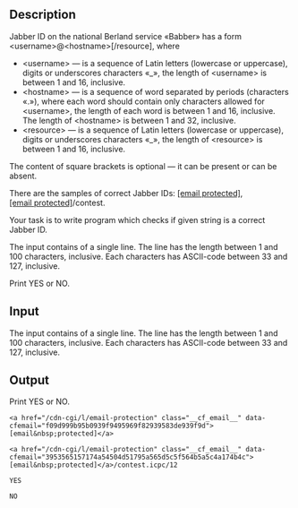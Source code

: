 ## Description

<div><p>Jabber ID on the national Berland service «Babber» has a form <span class="tex-font-style-tt">&lt;username&gt;@&lt;hostname&gt;[/resource]</span>, where </p><ul> <li> <span class="tex-font-style-tt">&lt;username&gt;</span> — is a sequence of Latin letters (lowercase or uppercase), digits or underscores characters «<span class="tex-font-style-tt">_</span>», the length of <span class="tex-font-style-tt">&lt;username&gt;</span> is between 1 and 16, inclusive. </li><li> <span class="tex-font-style-tt">&lt;hostname&gt;</span> — is a sequence of word separated by periods (characters «<span class="tex-font-style-tt">.</span>»), where each word should contain only characters allowed for <span class="tex-font-style-tt">&lt;username&gt;</span>, the length of each word is between 1 and 16, inclusive. The length of <span class="tex-font-style-tt">&lt;hostname&gt;</span> is between 1 and 32, inclusive. </li><li> <span class="tex-font-style-tt">&lt;resource&gt;</span> — is a sequence of Latin letters (lowercase or uppercase), digits or underscores characters «<span class="tex-font-style-tt">_</span>», the length of <span class="tex-font-style-tt">&lt;resource&gt;</span> is between 1 and 16, inclusive. </li></ul><p>The content of square brackets is optional — it can be present or can be absent.</p><p>There are the samples of correct Jabber IDs: <span class="tex-font-style-tt"><a href="/cdn-cgi/l/email-protection" class="__cf_email__" data-cfemail="f19c989a94b1929e9594979e83929482df929e9c">[email&nbsp;protected]</a></span>, <span class="tex-font-style-tt"><a href="/cdn-cgi/l/email-protection" class="__cf_email__" data-cfemail="1929292e597c77377a767d7c7f766b7a7c6a377a7674">[email&nbsp;protected]</a>/contest</span>.</p><p>Your task is to write program which checks if given string is a correct Jabber ID.</p></div><div class="input-specification"><p>The input contains of a single line. The line has the length between 1 and 100 characters, inclusive. Each characters has ASCII-code between 33 and 127, inclusive.</p></div><div class="output-specification"><p>Print <span class="tex-font-style-tt">YES</span> or <span class="tex-font-style-tt">NO</span>.</p></div>

## Input

<p>The input contains of a single line. The line has the length between 1 and 100 characters, inclusive. Each characters has ASCII-code between 33 and 127, inclusive.</p>

## Output

<p>Print <span class="tex-font-style-tt">YES</span> or <span class="tex-font-style-tt">NO</span>.</p>





```input1
<a href="/cdn-cgi/l/email-protection" class="__cf_email__" data-cfemail="f09d999b95b0939f9495969f82939583de939f9d">[email&nbsp;protected]</a>

```




```input2
<a href="/cdn-cgi/l/email-protection" class="__cf_email__" data-cfemail="3953565157174a54504d51795a565d5c5f564b5a5c4a174b4c">[email&nbsp;protected]</a>/contest.icpc/12

```




```output1
YES

```




```output2
NO

```


